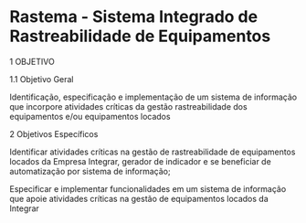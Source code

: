 # Rastema - Sistema Integrado de Rastreabilidade de Equipamentos 

1 OBJETIVO

1.1 Objetivo Geral

Identificação, especificação e implementação de um sistema de informação que incorpore atividades críticas da gestão rastreabilidade dos equipamentos e/ou equipamentos locados 

2 Objetivos Específicos

Identificar atividades críticas na gestão de rastreabilidade de equipamentos locados da Empresa Integrar, gerador de indicador e se beneficiar de automatização por sistema de informação;

Especificar e implementar funcionalidades em um sistema de informação que apoie atividades críticas na gestão de equipamentos locados da Integrar


